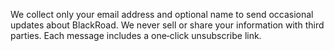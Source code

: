 We collect only your email address and optional name to send occasional updates about BlackRoad.
We never sell or share your information with third parties. Each message includes a one‑click unsubscribe link.
